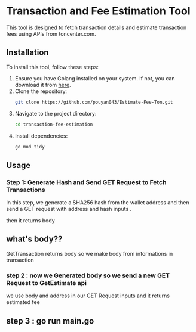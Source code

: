 # Transaction and Fee Estimation Tool

This tool is designed to fetch transaction details and estimate transaction fees using APIs from toncenter.com.

## Installation

To install this tool, follow these steps:

1. Ensure you have Golang installed on your system. If not, you can download it from [here](https://golang.org/dl/).
2. Clone the repository:
    ```sh
    git clone https://github.com/pouyan043/Estimate-Fee-Ton.git
    ```
3. Navigate to the project directory:
    ```sh
    cd transaction-fee-estimation
    ```
4. Install dependencies:
    ```sh
    go mod tidy
    ```

## Usage

### Step 1: Generate Hash and Send GET Request to Fetch Transactions

In this step, we generate a SHA256 hash from the wallet address and then send a GET request with address and hash inputs .

then it returns body 

## what's body??
GetTransaction returns body
so we make body from informations in transaction 

### step 2 : now we Generated body so we send a new GET Request to GetEstimate api 

 we use body and address in our GET Request inputs and it returns estimated fee 

 ## step 3 : go run main.go
